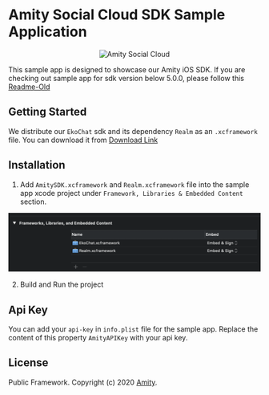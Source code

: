 # Amity Social Cloud SDK Sample Application
<p align="center" >
  <img src="https://global-uploads.webflow.com/5eddccffdb3c6a27f79757c1/5ff5db45969f34cbb904c786_amity-social-cloud-logo.svg" alt="Amity Social Cloud" title="Amity Social Cloud SDK">
</p>

This sample app is designed to showcase our Amity iOS SDK. If you are checking out sample app for sdk version below 5.0.0, please follow this [Readme-Old](/README-OLD.md)


## Getting Started
We distribute our `EkoChat` sdk and its dependency `Realm` as an `.xcframework` file. You can download it from [Download Link](https://s3-ap-southeast-1.amazonaws.com/ekosdk-release/ios/ekosdk.zip)

## Installation

1. Add `AmitySDK.xcframework` and `Realm.xcframework` file into the sample app xcode project under `Framework, Libraries & Embedded Content` section.

![Adding frameworks to sample app project](Assets/link-framework.png)

2. Build and Run the project

## Api Key

You can add your `api-key` in `info.plist` file for the sample app. Replace the content of this property `AmityAPIKey` with your api key.


## License

Public Framework. Copyright (c) 2020 [Amity](https://amity.co).
